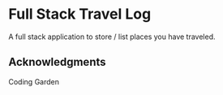 # Full Stack Travel Log

A full stack application to store / list places you have traveled.



## Acknowledgments

Coding Garden
